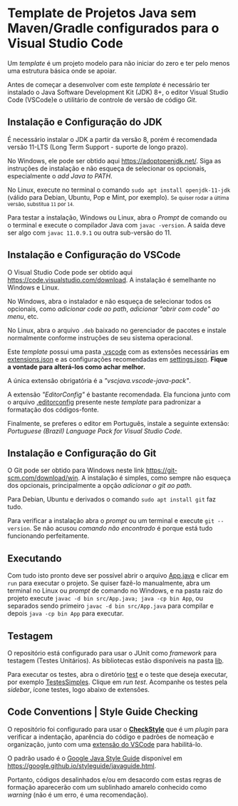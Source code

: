 # Template de Projetos Java sem Maven/Gradle configurados para o Visual Studio Code

Um _template_ é um projeto modelo para não iniciar do zero e ter pelo menos uma estrutura básica onde se apoiar.

Antes de começar a desenvolver com este _template_ é necessário ter instalado o Java Software Development Kit (JDK) 8+, o editor Visual Studio Code (VSCode)e o utilitário de controle de versão de código _Git_.

## Instalação e Configuração do JDK

É necessário instalar o JDK a partir da versão 8, porém é recomendada versão 11-LTS (Long Term Support - suporte de longo prazo).

No Windows, ele pode ser obtido aqui <https://adoptopenjdk.net/>. Siga as instruções de instalação e não esqueça de selecionar os opcionais, especialmente o _add Java to PATH_.

No Linux, execute no terminal o comando `sudo apt install openjdk-11-jdk` (válido para Debian, Ubuntu, Pop e Mint, por exemplo). <small>Se quiser rodar a última versão, substitua `11` por `14`.</small>

Para testar a instalação, Windows ou Linux, abra o _Prompt_ de comando ou o terminal e execute o compilador Java com `javac -version`. A saída deve ser algo com `javac 11.0.9.1` ou outra sub-versão do 11.

## Instalação e Configuração do VSCode

O Visual Studio Code pode ser obtido aqui <https://code.visualstudio.com/download>. A instalação é semelhante no Windows e Linux.

No Windows, abra o instalador e não esqueça de selecionar todos os opcionais, como _adicionar code ao path_, _adicionar "abrir com code" ao menu_, etc.

No Linux, abra o arquivo `.deb` baixado no gerenciador de pacotes e instale normalmente conforme instruções de seu sistema operacional.

Este _template_ possui uma pasta [.vscode](.vscode) com as extensões necessárias em [extensions.json](.vscode/extensions.json) e as configurações recomendadas em [settings.json](.vscode/settings.json). **Fique a vontade para alterá-los como achar melhor.**

A única extensão obrigatória é a _"vscjava.vscode-java-pack"_.

A extensão _"EditorConfig"_ é bastante recomendada. Ela funciona junto com o arquivo [.editorconfig](.editorconfig) presente neste _template_ para padronizar a formatação dos códigos-fonte.

Finalmente, se preferes o editor em Português, instale a seguinte extensão: _Portuguese (Brazil) Language Pack for Visual Studio Code_.

## Instalação e Configuração do Git

O Git pode ser obtido para Windows neste link <https://git-scm.com/download/win>. A instalação é simples, como sempre não esqueça dos opcionais, principalmente a opção _adicionar o git ao path_.

Para Debian, Ubuntu e derivados o comando `sudo apt install git` faz tudo.

Para verificar a instalação abra o _prompt_ ou um terminal e execute `git --version`. Se não acusou _comando não encontrado_ é porque está tudo funcionando perfeitamente.

## Executando

Com tudo isto pronto deve ser possível abrir o arquivo [App.java](src/App.java) e clicar em `run` para executar o projeto. Se quiser fazê-lo manualmente, abra um terminal no Linux ou _prompt_ de comando no Windows, e na pasta raiz do projeto execute `javac -d bin src/App.java; java -cp bin App`, ou separados sendo primeiro `javac -d bin src/App.java` para compilar e depois `java -cp bin App` para executar.

## Testagem

O repositório está configurado para usar o JUnit como _framework_ para testagem (Testes Unitários). As bibliotecas estão disponíveis na pasta [lib](lib/).

Para executar os testes, abra o diretório [test](src/test/) e o teste que deseja executar, por exemplo [TestesSimples](src/test/TestesSimples.java). Clique em _run test_. Acompanhe os testes pela _sidebar_, ícone testes, logo abaixo de extensões.

## Code Conventions | Style Guide Checking

O repositório foi configurado para usar o [**CheckStyle**](https://checkstyle.sourceforge.io/) que é um _plugin_ para verificar a indentação, aparência do código e padrões de nomeação e organização, junto com uma [extensão do VSCode](https://marketplace.visualstudio.com/items?itemName=shengchen.vscode-checkstyle) para habilitá-lo.

O padrão usado é o [Google Java Style Guide](https://google.github.io/styleguide/javaguide.html) disponível em <https://google.github.io/styleguide/javaguide.html>.

Portanto, códigos desalinhados e/ou em desacordo com estas regras de formação aparecerão com um sublinhado amarelo conhecido como _warning_ (não é um erro, é uma recomendação).
